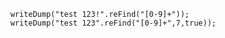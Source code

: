 ```luceescript+trycf
	writeDump("test 123!".reFind("[0-9]+"));
    writeDump("test 123".reFind("[0-9]+",7,true));
```
